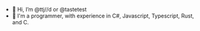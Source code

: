 - 👋 Hi, I’m @ttj//d or @tastetest
- 👀 I'm a programmer, with experience in C#, Javascript, Typescript, Rust, and C.
 

<!---
tastetest/tastetest is a ✨ special ✨ repository because its `README.md` (this file) appears on your GitHub profile.
You can click the Preview link to take a look at your changes.
--->
